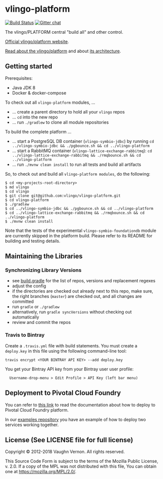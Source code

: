 # vlingo-platform

[![Build Status](https://travis-ci.org/vlingo/vlingo-platform.svg?branch=master)](https://travis-ci.org/vlingo/vlingo-platform) [![Gitter chat](https://badges.gitter.im/gitterHQ/gitter.png)](https://gitter.im/vlingo-platform-java/community)

The vlingo/PLATFORM  central "build all" and other control.

[Official vlingo/platform website](https://vlingo.io/).

[Read about the vlingo/platform](https://kalele.io/blog-posts/vlingo-platform/) and about [its architecture](https://kalele.io/blog-posts/vlingo-platform-architecture-part1/).


## Getting started

Prerequisites:
* Java JDK 8
* Docker & docker-compose

To check out all `vlingo-platform` modules, ...
* ... create a parent directory to hold all your `vlingo` repos
* ... `cd` into the new repo
* ... run `./gradlew` to clone all module repositories

To build the complete platform ...
* ... start a PostgreSQL DB container (`vlingo-symbio-jdbc`) by running `cd ../vlingo-symbio-jdbc && ./pgbounce.sh && cd ../vlingo-platform`
* ... start a RabbitMQ container (`vlingo-lattice-exchange-rabbitmq`):  `cd ../vlingo-lattice-exchange-rabbitmq && ./rmqbounce.sh && cd ../vlingo-platform`
* ... run `./mvnw clean install` to run all tests and build all artifacts

So, to check out and build all `vlingo-platform modules`, do the following:

```
$ cd <my-projects-root-directory>
$ md vlingo
$ cd vlingo
$ git clone git@github.com:vlingo/vlingo-platform.git
$ cd vlingo-platform
$ ./gradlew
$ cd ../vlingo-symbio-jdbc && ./pgbounce.sh && cd ../vlingo-platform
$ cd ../vlingo-lattice-exchange-rabbitmq && ./rmqbounce.sh && cd ../vlingo-platform
$ ./mvnw clean install
```

Note that the tests of the experimental `vlingo-symbio-foundationdb` module are currently skipped in the platform build. 
Please refer to its README for building and testing details.

## Maintaining the Libraries

### Synchronizing Library Versions

- see [build.gradle](build.gradle) for the list of repos, versions and replacement regexes
- adjust the config
- if the directories are checked out already next to this repo, make sure, the right branches (`master`) are checked out, and all changes are committed
- run `gradle` or `./gradlew`
- alternatively, run `gradle syncVersions` without checking out automatically
- review and commit the repos

### Travis to Bintray

Create a `.travis.yml` file with build statements. You must create a `deploy.key` in this file using the following command-line tool:

```
travis encrypt <YOUR BINTRAY API KEY> --add deploy.key
```
You get your Bintray API key from your Bintray user user profile:

```
  Username-drop-menu > Edit Profile > API Key (left bar menu)
```

## Deployment to Pivotal Cloud Foundry

You can refer to [this link](PivotalCloudFoundry/DEPLOY.md) to read the documentation about how to deploy to Pivotal Cloud Foundry platform.

In our [examples repository](https://github.com/vlingo/vlingo-examples) you have an example of how to deploy two services working together.


License (See LICENSE file for full license)
-------------------------------------------
Copyright © 2012-2018 Vaughn Vernon. All rights reserved.

This Source Code Form is subject to the terms of the
Mozilla Public License, v. 2.0. If a copy of the MPL
was not distributed with this file, You can obtain
one at https://mozilla.org/MPL/2.0/.

